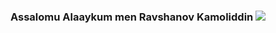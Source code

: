 ### Assalomu Alaaykum men Ravshanov Kamoliddin <img src="[https://media2.giphy.com/media/v1.Y2lkPTc5MGI3NjExN2V1dGtycWJxc2c3bWx5MjhhbXBqMmt2OHIwZWFzcnlsaXpnN2M1bSZlcD12MV9pbnRlcm5hbF9naWZfYnlfaWQmY3Q9Zw/VoJqOxw0Zh36Vm8uDD/giphy.gif](https://media1.tenor.com/m/CU-PX1m0egYAAAAC/wave-hi.gif)" widh="30" >
